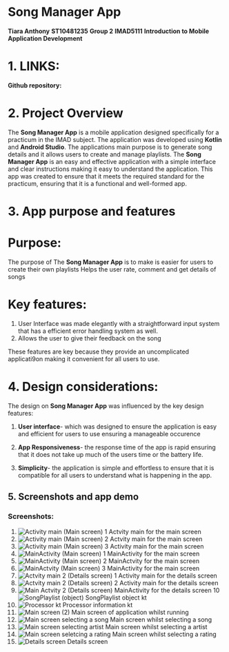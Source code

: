 # Song Manager App
**Tiara Anthony**
**ST10481235**
**Group 2**
**IMAD5111**
**Introduction to Mobile Application Development**

# 1. LINKS:
**Github repository:**

 # 2. Project Overview
The **Song Manager App** is a mobile application designed specifically for a practicum in the IMAD subject.
The application was developed using **Kotlin** and **Android Studio**.
The applications main purpose is to generate song details and it allows users to create and manage playlists. 
The **Song Manager App** is an easy and effective application with a simple interface and clear instructions making it easy to understand the application.
This app was created to ensure that it meets the required standard for the practicum, ensuring that it is a functional and well-formed app.

 # 3. App purpose and features
# Purpose:
The purpose of The **Song Manager App** is to make is easier for users to create their own playlists
Helps the user rate, comment and get details of songs
# Key features:
1. User Interface was made elegantly with a straightforward input system that has a efficient error handling system as well.
2. Allows the user to give their feedback on the song

These features are key because they provide an uncomplicated applicati9on making it convenient for all users to use.

 # 4. Design considerations:
The design on **Song Manager App** was influenced by the key design features:
1. **User interface**- which was designed to ensure the application is easy and efficient for users to use ensuring a manageable occurence
   
2. **App Responsiveness**- the response time of the app is rapid ensuring that it does not take up much of the users time or the battery life.
 
3. **Simplicity**- the application is simple and effortless to ensure that it is compatible for all users to understand what is happening in the app.

 ## 5. Screenshots and app demo
### Screenshots:
1. ![Activity main (Main screen) 1](https://github.com/user-attachments/assets/ed1ff787-67da-4449-a90d-bf639cefaf49)
   Actvity main for the main screen
2. ![Activity main (Main screen) 2](https://github.com/user-attachments/assets/57dbd506-ab54-40f0-af3c-009e3226d50b)
   Actvity main for the main screen
3. ![Activity main (Main screen) 3](https://github.com/user-attachments/assets/e6421926-755d-414f-ac42-09aa65b4c28f)
   Activity main for the main screen
4. ![MainActivity (Main screen) 1](https://github.com/user-attachments/assets/05d647c1-b26c-4f7f-9734-a197c21a63f9)
   MainActivity for the main screen
5. ![MainActivity (Main screen) 2](https://github.com/user-attachments/assets/1221ab9c-7ac9-4219-9299-e906c3f297c0)
   MainActvity for the main screen
6. ![MainActvity (Main screen) 3](https://github.com/user-attachments/assets/c6250bdf-c7d8-4b5f-87e9-d28438055732)
   MainActivity for the main screen
7. ![Actvity main 2 (Details screen) 1](https://github.com/user-attachments/assets/000d3b87-d192-44b9-b6c4-c17a00630fc0)
   Activity main for the details screen
8. ![Actvity main 2 (Details screen) 2](https://github.com/user-attachments/assets/7ab0b141-bcf0-4189-a452-2c0e43ead8cb)
   Activity main for the details screen
9. ![Main Actvity 2 (Details screen)](https://github.com/user-attachments/assets/1544e744-6b98-4d82-b651-db0fc4288593)
   MainActivity for the details screen
10 ![SongPlaylist (object)](https://github.com/user-attachments/assets/2a229ca7-29da-441f-a32d-c4a0a8504d47)
   SongPlaylist object kt
11. ![Processor kt](https://github.com/user-attachments/assets/0cbc338e-5bda-498e-a191-0ca25e052bad)
    Processor information kt
12. ![Main screen (2)](https://github.com/user-attachments/assets/439cf14e-9ae4-4e77-9703-55bc953bd48a)
    Main screen of application whilst running
13. ![Main screen selecting a song](https://github.com/user-attachments/assets/1fd229d4-22a9-495b-9980-fb42e708a307)
    Main screen whilst selecting a song
14. ![Main screen selecting artist](https://github.com/user-attachments/assets/85cd9d08-1219-4d70-aae4-610c7b8107a0)
    Main screen whilst selecting a artist
15. ![Main screen seletcing a rating](https://github.com/user-attachments/assets/e8f47804-c672-4734-8c4b-5d3850bfb328)
    Main screen whilst selecting a rating
16. ![Details screen](https://github.com/user-attachments/assets/7a7ddb8e-4a47-49bf-a83f-d1d37d553c84)
    Details screen


















